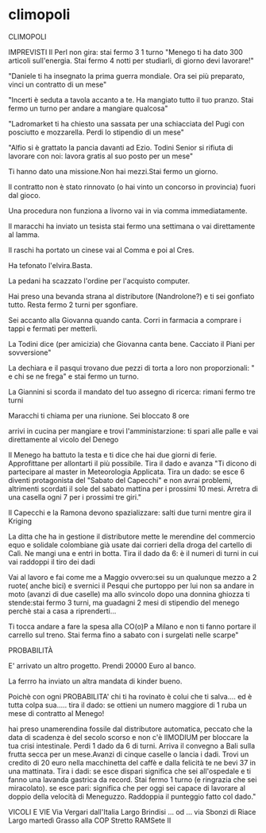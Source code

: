 # climopoli
CLIMOPOLI

IMPREVISTI 
Il Perl non gira: stai fermo 3 1 turno
"Menego ti ha dato 300 articoli sull'energia. Stai fermo 4 notti per studiarli, di giorno devi lavorare!"
 
"Daniele ti ha insegnato la prima guerra mondiale. Ora sei più preparato, vinci un contratto di un mese"
 
"Incerti è seduta a tavola accanto a te. Ha mangiato tutto il tuo pranzo. Stai fermo un turno per andare a mangiare qualcosa"
 
"Ladromarket ti ha chiesto una sassata per una schiacciata del Pugi con posciutto e mozzarella. Perdi lo stipendio di un mese"
 
"Alfio si è grattato la pancia davanti ad Ezio. Todini Senior si rifiuta di lavorare con noi: lavora gratis al suo posto per un mese"
 
Ti hanno dato una missione.Non hai mezzi.Stai fermo un giorno.
 
Il contratto non è stato rinnovato (o hai vinto un concorso in provincia) fuori dal gioco.
 
Una procedura non funziona a livorno vai in via comma immediatamente.
 
Il maracchi ha inviato un tesista stai fermo una settimana o vai direttamente al lamma.
 
Il raschi ha portato un cinese vai al Comma e poi al Cres.
 
Ha tefonato l'elvira.Basta.
 
La pedani ha scazzato l'ordine per l'acquisto computer.
 
Hai preso una bevanda strana al distributore (Nandrolone?) e ti sei gonfiato tutto. Resta fermo 2 turni per sgonfiare.
 
Sei accanto alla Giovanna quando canta. Corri in farmacia a comprare i tappi e fermati per metterli.

La Todini dice (per amicizia) che Giovanna canta bene. Cacciato il Piani per sovversione"

La dechiara e il pasqui trovano due pezzi di torta a loro non proporzionali: " e chi se ne frega" e stai fermo un turno.
 
La Giannini si scorda il mandato del tuo assegno di ricerca: rimani fermo tre turni

Maracchi ti chiama per una riunione. Sei bloccato 8 ore

arrivi in cucina per mangiare e trovi l'amministarzione: ti spari alle palle e vai direttamente al vicolo del Denego

Il Menego ha battuto la testa e ti dice che hai due giorni di ferie. Approfittane per allontarti il più possibile. Tira il dado e avanza
"Ti dicono di partecipare al master in Meteorologia Applicata. Tira un dado: se esce 6 diventi protagonista del "Sabato del Capecchi" e non avrai problemi, altrimenti scordati il sole del sabato mattina per i prossimi 10 mesi. Arretra di una casella ogni 7 per i prossimi tre giri."

Il Capecchi e la Ramona devono spazializzare: salti due turni mentre gira il Kriging

 
La ditta che ha in gestione il distributore mette le merendine del commercio equo e solidale colombiane già usate dai corrieri della droga del cartello di Calì. Ne mangi una e entri in botta. Tira il dado da 6: è il numeri di turni in cui vai raddoppi il tiro dei dadi

Vai al lavoro e fai come me a Maggio ovvero:sei su un qualunque mezzo a 2 ruote( anche bici) e svernici il Pesqui che purtoppo per lui non sa andare in moto (avanzi di due caselle) ma allo svincolo dopo una donnina ghiozza ti stende:stai fermo 3 turni, ma guadagni 2 mesi di stipendio del menego perchè stai a casa a riprenderti...

Ti tocca andare a fare la spesa alla CO(o)P a Milano e non ti fanno portare il carrello sul treno. Stai ferma fino a sabato con i surgelati nelle scarpe"


PROBABILITÀ 
 
E' arrivato un altro progetto. Prendi 20000 Euro al banco.

La ferrro ha inviato un altra mandata di kinder bueno.

Poichè con ogni PROBABILITA' chi ti ha rovinato è colui che ti salva.... ed è tutta colpa sua..... tira il dado: se ottieni un numero maggiore di 1 ruba un mese di contratto al Menego!

hai preso unamerendina fossile dal distributore automatica, peccato che la data di scadenza è del secolo scorso e non c'è lIMODIUM per bloccare la tua crisi intestinale. Perdi 1 dado da 6 di turni. 
Arriva il convegno a Bali sulla frutta secca per un mese.Avanzi di cinque caselle o lancia i dadi.
Trovi un credito di 20 euro nella macchinetta del caffè e dalla felicità te ne bevi 37 in una mattinata. Tira i dadi:
se esce dispari significa che sei all'ospedale e ti fanno una lavanda gastrica da record. Stai fermo 1 turno (e ringrazia che sei miracolato). 
se esce pari: significa che per oggi sei capace di lavorare al doppio della velocità di Meneguzzo. Raddoppia il punteggio fatto col dado."


VICOLI E VIE 
Via Vergari dall'Italia
Largo Brindisi ... od ... via Sbonzi di Riace
Largo martedì Grasso alla COP
Stretto RAMSete II

 

